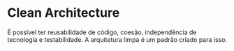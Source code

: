 # Clean Architecture

É possível ter reusabilidade de código, coesão, independência de tecnologia e testabilidade. A arquitetura limpa é um padrão criado para isso.
